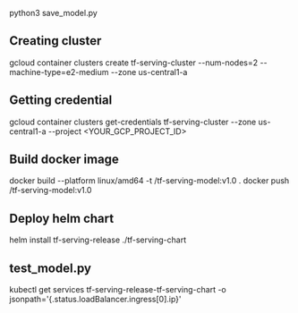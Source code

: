 python3 save_model.py

## Creating cluster
gcloud container clusters create tf-serving-cluster --num-nodes=2 --machine-type=e2-medium --zone us-central1-a

## Getting credential
gcloud container clusters get-credentials tf-serving-cluster --zone us-central1-a --project <YOUR_GCP_PROJECT_ID>

## Build docker image
docker build --platform linux/amd64 -t <user>/tf-serving-model:v1.0 .
docker push <user>/tf-serving-model:v1.0

## Deploy helm chart

helm install tf-serving-release ./tf-serving-chart

## test_model.py 
kubectl get services tf-serving-release-tf-serving-chart -o jsonpath='{.status.loadBalancer.ingress[0].ip}'



